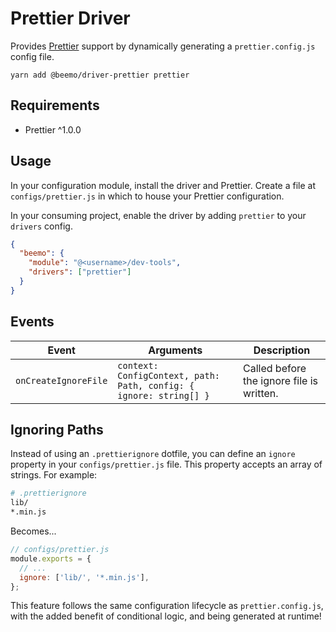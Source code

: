 # Prettier Driver

Provides [Prettier](https://github.com/prettier/prettier) support by dynamically generating a
`prettier.config.js` config file.

```
yarn add @beemo/driver-prettier prettier
```

## Requirements

- Prettier ^1.0.0

## Usage

In your configuration module, install the driver and Prettier. Create a file at
`configs/prettier.js` in which to house your Prettier configuration.

In your consuming project, enable the driver by adding `prettier` to your `drivers` config.

```json
{
  "beemo": {
    "module": "@<username>/dev-tools",
    "drivers": ["prettier"]
  }
}
```

## Events

| Event                | Arguments                                                          | Description                               |
| -------------------- | ------------------------------------------------------------------ | ----------------------------------------- |
| `onCreateIgnoreFile` | `context: ConfigContext, path: Path, config: { ignore: string[] }` | Called before the ignore file is written. |

## Ignoring Paths

Instead of using an `.prettierignore` dotfile, you can define an `ignore` property in your
`configs/prettier.js` file. This property accepts an array of strings. For example:

```bash
# .prettierignore
lib/
*.min.js
```

Becomes...

```js
// configs/prettier.js
module.exports = {
  // ...
  ignore: ['lib/', '*.min.js'],
};
```

This feature follows the same configuration lifecycle as `prettier.config.js`, with the added
benefit of conditional logic, and being generated at runtime!
